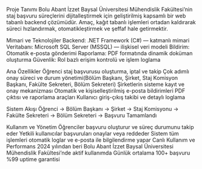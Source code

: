 Proje Tanımı
Bolu Abant İzzet Baysal Üniversitesi Mühendislik Fakültesi’nin staj başvuru süreçlerini dijitalleştirmek için geliştirilmiş kapsamlı bir web tabanlı backend çözümüdür.
Amaç, kağıt tabanlı işlemleri ortadan kaldırarak süreci hızlandırmak, otomatikleştirmek ve şeffaf hale getirmektir.

Mimari ve Teknolojiler
Backend: .NET Framework (C#) — katmanlı mimari
Veritabanı: Microsoft SQL Server (MSSQL) — ilişkisel veri modeli
Bildirim: Otomatik e-posta gönderimi
Raporlama: PDF formatında dinamik doküman oluşturma
Güvenlik: Rol bazlı erişim kontrolü ve işlem loglama

Ana Özellikler
Öğrenci staj başvurusu oluşturma, iptal ve takip 
Çok adımlı onay süreci ve durum yönetimi(Bölüm Başkanı, Şirket, Staj Komisyon Başkanı, Fakülte Sekreteri, Bölüm Sekreteri)
Şirketlerin sisteme kayıt ve onay mekanizması
Otomatik ve kişiselleştirilmiş e-posta bildirimleri
PDF çıktısı ve raporlama araçları
Kullanıcı giriş-çıkış takibi ve detaylı loglama

Sistem Akışı
Öğrenci → Bölüm Başkanı → Şirket → Staj Komisyonu → Fakülte Sekreteri → Bölüm Sekreteri → Başvuru Tamamlandı

Kullanım ve Yönetim
Öğrenciler başvuru oluşturur ve süreç durumunu takip eder
Yetkili kullanıcılar başvuruları onaylar veya reddeder
Sistem tüm işlemleri otomatik loglar ve e-posta ile bilgilendirme yapar
Canlı Kullanım ve Performans
2024 yılından beri Bolu Abant İzzet Baysal Üniversitesi Mühendislik Fakültesi’nde aktif kullanımda
Günlük ortalama 100+ başvuru
%99 uptime garantisi
